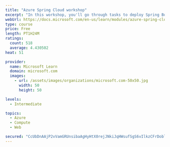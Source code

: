 ```yaml
---
title: "Azure Spring Cloud workshop"
excerpt: "In this workshop, you'll go through tasks to deploy Spring Boot microservices to Azure Spring Cloud (ASC)."
webUrl: https://docs.microsoft.com/en-us/learn/modules/azure-spring-cloud-workshop/
type: course
price: Free
length: PT1H24M
ratings:
  count: 518
  average: 4.430502
heat: 51

provider:
  name: Microsoft Learn
  domain: microsoft.com
  images:
    - url: /assets/images/organizations/microsoft.com-50x50.jpg
      width: 50
      height: 50

levels:
  - Intermediate

topics:
  - Azure
  - Compute
  - Web

secured: "CcUbDnAAjP2vVamGRUnsibaAgHyHtX0rejJNkiJqHWsufSgS6vIlkzCFrDobl+ZyGXaBOTp82tb1Oqf7BM/Cojxbs9aiuUEzXrfuOYOHE6ctxn76MDwdYJv1pDf3Ap8N52snPmbC4w1awk6f9vwArKnzPnVhoTffDlDPqIkyI5IxDC5VzUBzNm626tUc9R3aAaiVXPpPHos8voGqY4rgtMmFxshVC3nLXsrOYu4TWSd5jNEA1e17ztFi2BAOWKbBYgalslFtYyWzqS9uQ686+nzzrZ3eUsxzlCjsayFP+wdw0KHfA2RUEhUwQUgrr8iP+xkyoxysQp1fDaNqhJ0A6ZaTUGX8SBGoWnEP8exaNMWxmfAppGIUMpcBOLjN8LjCSSBlcM19xJQ7ev7HhKLwLB/pIylpIyLg21XfH5qF1lY=;9UKn++sswSUnW34ya4t7gg=="
---
```


